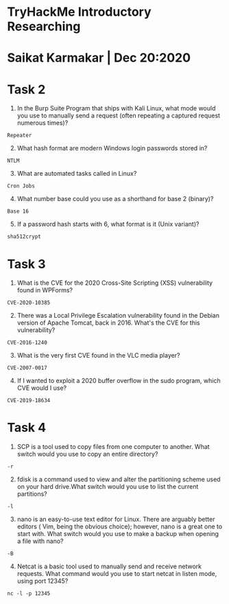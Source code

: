 # TryHackMe Introductory Researching

# Saikat Karmakar | Dec 20:2020

# Task 2
1. In the Burp Suite Program that ships with Kali Linux, what mode would you use to 	manually send a request (often repeating a captured request numerous times)?
```
Repeater
```
2. What hash format are modern Windows login passwords stored in?
```
NTLM
```
3. What are automated tasks called in Linux?
```
Cron Jobs
```
4. What number base could you use as a shorthand for base 2 (binary)?
```
Base 16
```
5. If a password hash starts with $6$, what format is it (Unix variant)?
```
sha512crypt
```

# Task 3 
1. What is the CVE for the 2020 Cross-Site Scripting (XSS) vulnerability found in 		WPForms?
```
CVE-2020-10385
```
2. There was a Local Privilege Escalation vulnerability found in the Debian version 	of Apache Tomcat, back in 2016. What's the CVE for this vulnerability?
```
CVE-2016-1240
```
3. What is the very first CVE found in the VLC media player?
```
CVE-2007-0017
```
4. If I wanted to exploit a 2020 buffer overflow in the sudo program, which CVE 		would I use?
```
CVE-2019-18634
```

# Task 4 
1. SCP is a tool used to copy files from one computer to another.
	What switch would you use to copy an entire directory?
```
-r
```
2. fdisk is a command used to view and alter the partitioning scheme used on your 		hard drive.What switch would you use to list the current partitions?
```
-l
```
3. nano is an easy-to-use text editor for Linux. There are arguably better editors (	Vim, being the obvious choice); however, nano is a great one to start with.
	What switch would you use to make a backup when opening a file with nano?
```
-B
```
4. Netcat is a basic tool used to manually send and receive network requests. 
	What command would you use to start netcat in listen mode, using port 12345?
```
nc -l -p 12345
```
 